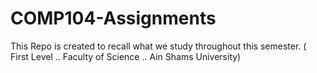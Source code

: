 # COMP104-Assignments
This Repo is created to recall what we study throughout this semester. ( First Level .. Faculty of Science .. Ain Shams University)
